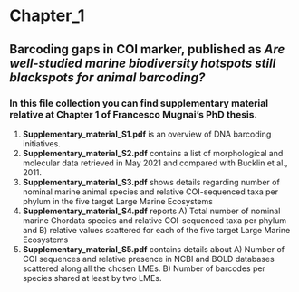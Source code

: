 # Chapter_1
## Barcoding gaps in COI marker, published as *Are well-studied marine biodiversity hotspots still blackspots for animal barcoding?*
### In this file collection you can find supplementary material relative at Chapter 1 of Francesco Mugnai’s PhD thesis.
1. **Supplementary_material_S1.pdf** is an overview of DNA barcoding initiatives.
2. **Supplementary_material_S2.pdf** contains a list of morphological and molecular data retrieved in May 2021 and compared with Bucklin et al., 2011.
3. **Supplementary_material_S3.pdf** shows details regarding number of nominal marine animal species and relative COI-sequenced taxa per phylum in the five target Large Marine Ecosystems
4. **Supplementary_material_S4.pdf** reports A) Total number of nominal marine Chordata species and relative COI-sequenced taxa per phylum and B) relative values scattered for each of the five target Large Marine Ecosystems
5. **Supplementary_material_S5.pdf** contains details about A) Number of COI sequences and relative presence in NCBI and BOLD databases scattered along all the chosen LMEs. B) Number of barcodes per species shared at least by two LMEs.

